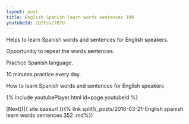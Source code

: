 ```yaml
---
layout: post
title: English Spanish learn words sentences 199 
youtubeId: 2Q2tssZ7B7U
---
```

 
 
Helps to learn Spanish words and sentences for English speakers.

Opportunitiy to repeat the words sentences. 

Practice Spanish language. 
 
10 minutes practice every day. 
 
How to learn Spanish words and sentences for English speakers 
 
{% include youtubePlayer.html id=page.youtubeId %}
 
 
[Next]({{ site.baseurl }}{% link  split1/_posts/2016-03-21-English spanish learn words sentences 352 .md%})
 
